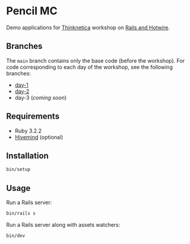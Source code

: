 # Pencil MC

Demo applications for [Thinknetica][] workshop on [Rails and Hotwire][workshop].

## Branches

The `main` branch contains only the base code (before the workshop). For code corresponding to each day of the workshop, see the following branches:

- [day-1](https://github.com/thinknetica/workshop_hotwire/tree/day-1)
- [day-2](https://github.com/thinknetica/workshop_hotwire/tree/day-2)
- day-3 (_coming soon_)

## Requirements

- Ruby 3.2.2
- [Hivemind][] (optional)

## Installation

```sh
bin/setup
```

## Usage

Run a Rails server:

```sh
bin/rails s
```

Run a Rails server along with assets watchers:

```sh
bin/dev
```

[Hivemind]: https://github.com/DarthSim/hivemind
[Thinknetica]: https://thinknetica.com
[workshop]: https://thinknetica.com/pro/workshop_rails_hotwire
